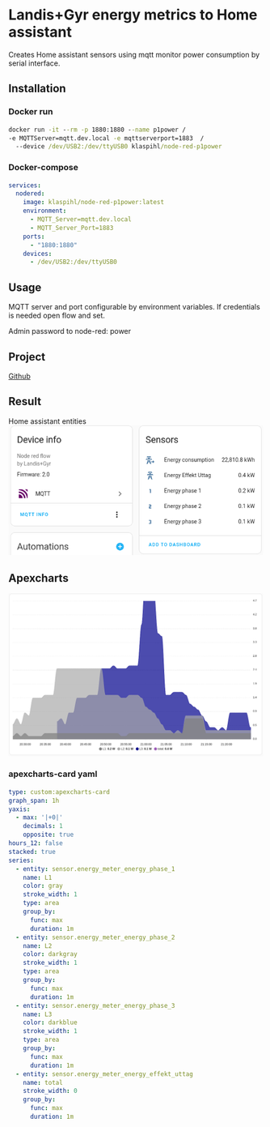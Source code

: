 # Landis+Gyr energy metrics to Home assistant

Creates Home assistant sensors using mqtt monitor power consumption by serial interface.

## Installation

### Docker run
```cmd
docker run -it --rm -p 1880:1880 --name p1power /
-e MQTTServer=mqtt.dev.local -e mqttserverport=1883  /
  --device /dev/USB2:/dev/ttyUSB0 klaspihl/node-red-p1power
```

### Docker-compose
```yaml
services:
  nodered:
    image: klaspihl/node-red-p1power:latest
    environment:
      - MQTT_Server=mqtt.dev.local
      - MQTT_Server_Port=1883
    ports:
      - "1880:1880"
    devices:
      - /dev/USB2:/dev/ttyUSB0
```


## Usage

MQTT server and port configurable by environment variables. If credentials is needed open flow and set.

Admin password to node-red: power

## Project
[Github](https://github.com/klaspihl/Node-Red-p1power)

## Result
Home assistant entities
![Home assistant dashboard](img/mqtt-device.png)

## Apexcharts
![Apexcharts](img/hass-apexcharts-card.png)

### apexcharts-card yaml
```yaml
type: custom:apexcharts-card
graph_span: 1h
yaxis:
  - max: '|+0|'
    decimals: 1
    opposite: true
hours_12: false
stacked: true
series:
  - entity: sensor.energy_meter_energy_phase_1
    name: L1
    color: gray
    stroke_width: 1
    type: area
    group_by:
      func: max
      duration: 1m
  - entity: sensor.energy_meter_energy_phase_2
    name: L2
    color: darkgray
    stroke_width: 1
    type: area
    group_by:
      func: max
      duration: 1m
  - entity: sensor.energy_meter_energy_phase_3
    name: L3
    color: darkblue
    stroke_width: 1
    type: area
    group_by:
      func: max
      duration: 1m
  - entity: sensor.energy_meter_energy_effekt_uttag
    name: total
    stroke_width: 0
    group_by:
      func: max
      duration: 1m
```